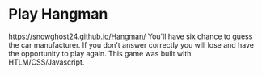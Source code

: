 # Play Hangman
https://snowghost24.github.io/Hangman/
You'll have six chance to guess the car manufacturer. If you don't answer correctly you will lose and have the opportunity to play again. 
This game was built with HTLM/CSS/Javascript.

